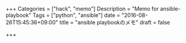 +++
Categories = ["hack", "memo"]
Description = "Memo for ansible-playbook"
Tags = ["python", "ansible"]
date = "2016-08-26T15:45:36+09:00"
title = "ansible playbookのメモ"
draft = false

+++



